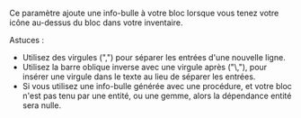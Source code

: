 Ce paramètre ajoute une info-bulle à votre bloc lorsque vous tenez votre icône au-dessus du bloc dans votre inventaire.

Astuces :

* Utilisez des virgules (",") pour séparer les entrées d'une nouvelle ligne.
* Utilisez la barre oblique inverse avec une virgule après ("\\,"), pour insérer une virgule dans le texte au lieu de séparer les entrées.
* Si vous utilisez une info-bulle générée avec une procédure, et votre bloc n'est pas tenu par une entité, ou une gemme, alors la dépendance entité sera nulle.